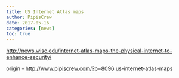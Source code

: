 ```yaml
---
title: US Internet Atlas maps
author: PipisCrew
date: 2017-05-16
categories: [news]
toc: true
---
```


http://news.wisc.edu/internet-atlas-maps-the-physical-internet-to-enhance-security/

origin - http://www.pipiscrew.com/?p=8096 us-internet-atlas-maps